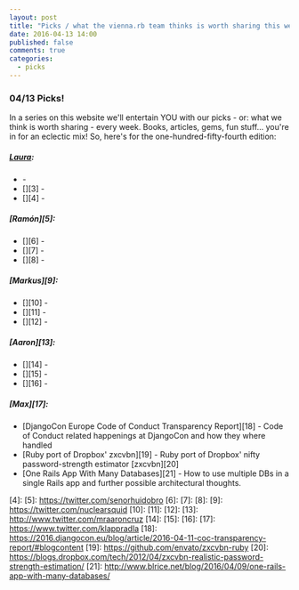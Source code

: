 ```yaml
---
layout: post
title: "Picks / what the vienna.rb team thinks is worth sharing this week"
date: 2016-04-13 14:00
published: false
comments: true
categories:
  - picks
---
```


### 04/13 Picks!

In a series on this website we'll entertain YOU with our picks - or: what we think is worth sharing - every week.
Books, articles, gems, fun stuff... you're in for an eclectic mix! So, here's for the one-hundred-fifty-fourth edition:

##### [Laura][1]:
- [][2] -
- [][3] -
- [][4] -

##### [Ramón][5]:
- [][6] -
- [][7] -
- [][8] -

##### [Markus][9]:
- [][10] -
- [][11] -
- [][12] -

##### [Aaron][13]:
- [][14] -
- [][15] -
- [][16] -

##### [Max][17]:
- [DjangoCon Europe Code of Conduct Transparency Report][18] - Code of Conduct related happenings at DjangoCon and how they where handled
- [Ruby port of Dropbox' zxcvbn][19] - Ruby port of Dropbox' nifty password-strength estimator [zxcvbn][20]
- [One Rails App With Many Databases][21] - How to use multiple DBs in a single Rails app and further possible architectural thoughts.

[1]: http://www.twitter.com/alicetragedy
[2]:
[3]:
[4]:
[5]: https://twitter.com/senorhuidobro
[6]:
[7]:
[8]:
[9]: https://twitter.com/nuclearsquid
[10]:
[11]:
[12]:
[13]: http://www.twitter.com/mraaroncruz
[14]:
[15]:
[16]:
[17]: https://www.twitter.com/klappradla
[18]: https://2016.djangocon.eu/blog/article/2016-04-11-coc-transparency-report/#blogcontent
[19]: https://github.com/envato/zxcvbn-ruby
[20]: https://blogs.dropbox.com/tech/2012/04/zxcvbn-realistic-password-strength-estimation/
[21]: http://www.blrice.net/blog/2016/04/09/one-rails-app-with-many-databases/
